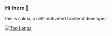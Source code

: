 ### Hi there 👋

 this is salma, a self-motivated frontend developer.

[![Top Langs](https://github-readme-stats.vercel.app/api/top-langs/?username=salmayaser&layout=compact)](https://github.com/anuraghazra/github-readme-stats)
